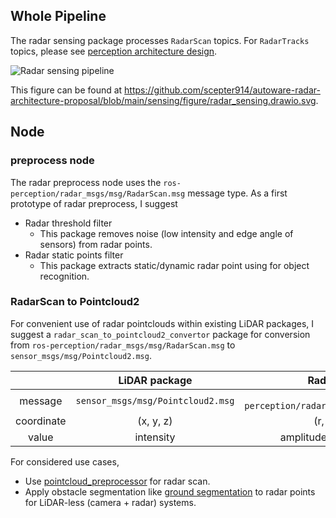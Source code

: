 ## Whole Pipeline

The radar sensing package processes `RadarScan` topics.
For `RadarTracks` topics, please see [perception architecture design](https://github.com/scepter914/autoware-radar-architecture-proposal/blob/main/perception/radar_perception_design.md).

![Radar sensing pipeline](https://raw.githubusercontent.com/scepter914/autoware-radar-architecture-proposal/main/sensing/figure/radar_sensing.drawio.svg)

This figure can be found at <https://github.com/scepter914/autoware-radar-architecture-proposal/blob/main/sensing/figure/radar_sensing.drawio.svg>.

## Node

### preprocess node

The radar preprocess node uses the `ros-perception/radar_msgs/msg/RadarScan.msg`  message type.
As a first prototype of radar preprocess, I suggest

- Radar threshold filter
  - This package removes noise (low intensity and edge angle of sensors) from radar points.
- Radar static points filter
  - This package extracts static/dynamic radar point using for object recognition.

### RadarScan to Pointcloud2

For convenient use of radar pointclouds within existing LiDAR packages, I suggest a `radar_scan_to_pointcloud2_convertor` package for conversion from `ros-perception/radar_msgs/msg/RadarScan.msg` to `sensor_msgs/msg/Pointcloud2.msg`.

|            |           LiDAR package           |                 Radar package                 |
| :--------: | :-------------------------------: | :-------------------------------------------: |
|  message   | `sensor_msgs/msg/Pointcloud2.msg` | `ros-perception/radar_msgs/msg/RadarScan.msg` |
| coordinate |             (x, y, z)             |                (r, theta, phi)                |
|   value    |             intensity             |          amplitude, doppler velocity          |

For considered use cases,

- Use [pointcloud_preprocessor](https://github.com/autowarefoundation/autoware.universe/tree/main/sensing/pointcloud_preprocessor) for radar scan.
- Apply obstacle segmentation like [ground segmentation](https://github.com/autowarefoundation/autoware.universe/tree/main/perception/ground_segmentation) to radar points for LiDAR-less (camera + radar) systems.
